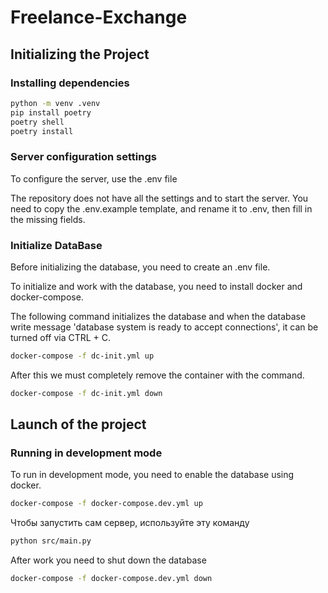 # Freelance-Exchange

## Initializing the Project

### Installing dependencies

```bash
python -m venv .venv
pip install poetry
poetry shell
poetry install
```

### Server configuration settings

To configure the server, use the .env file

The repository does not have all the settings and to start the server. You need to copy the .env.example template, and rename it to .env, then fill in the missing fields.

### Initialize DataBase

Before initializing the database, you need to create an .env file.

To initialize and work with the database, you need to install docker and docker-compose.

The following command initializes the database and when the database write message 'database system is ready to accept connections', it can be turned off via CTRL + C.

```bash
docker-compose -f dc-init.yml up
```

After this we must completely remove the container with the command.

```bash
docker-compose -f dc-init.yml down
```

## Launch of the project

### Running in development mode

To run in development mode, you need to enable the database using docker.

```bash
docker-compose -f docker-compose.dev.yml up
```

Чтобы запустить сам сервер, используйте эту команду

```bash
python src/main.py
```

After work you need to shut down the database

```bash
docker-compose -f docker-compose.dev.yml down
```